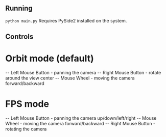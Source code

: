 ## Running
`python main.py`
Requires PySide2 installed on the system.

## Controls
# Orbit mode (default)
-- Left Mouse Button - panning the camera
-- Right Mouse Button - rotate around the view center
-- Mouse Wheel - moving the camera forward/backward
# FPS mode
-- Left Mouse Button - panning the camera up/down/left/right
-- Mouse Wheel - moving the camera forward/backward
-- Right Mouse Button - rotating the camera
